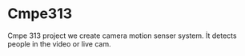 # Cmpe313
 Cmpe 313 project we create camera motion senser system. İt detects people in the video or live cam.
 
